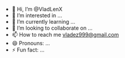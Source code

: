 - 👋 Hi, I’m @VladLenX
- 👀 I’m interested in ...
- 🌱 I’m currently learning ...
- 💞️ I’m looking to collaborate on ...
- 📫 How to reach me vladez999@gmail.com
- 😄 Pronouns: ...
- ⚡ Fun fact: ...

<!---
VladLenX/VladLenX is a ✨ special ✨ repository because its `README.md` (this file) appears on your GitHub profile.
You can click the Preview link to take a look at your changes.
--->
